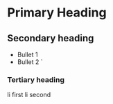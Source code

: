 # Primary Heading
## Secondary heading
* Bullet 1
* Bullet 2
`
### Tertiary heading
li first
li second

